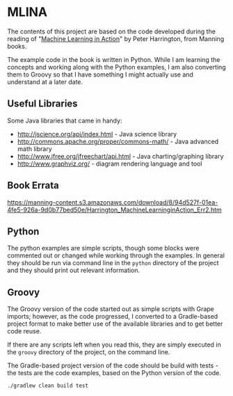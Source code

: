 # MLINA 

The contents of this project are based on the code developed during the reading of 
"[Machine Learning in Action](https://www.manning.com/books/machine-learning-in-action)" by Peter Harrington, from Manning books.

The example code in the book is written in Python. While I am learning the concepts and working along with the Python examples, I am also converting them to 
Groovy so that I have something I might actually use and understand at a later date.

## Useful Libraries

Some Java libraries that came in handy:

* http://jscience.org/api/index.html - Java science library
* http://commons.apache.org/proper/commons-math/ - Java advanced math library
* http://www.jfree.org/jfreechart/api.html - Java charting/graphing library
* http://www.graphviz.org/ - diagram rendering language and tool

## Book Errata

https://manning-content.s3.amazonaws.com/download/8/94d527f-01ea-4fe5-926a-9d0b77bed50e/Harrington_MachineLearninginAction_Err2.htm

## Python

The python examples are simple scripts, though some blocks were commented out or changed while working through the examples. In general they should be run via command line
in the `python` directory of the project and they should print out relevant information.

## Groovy

The Groovy version of the code started out as simple scripts with Grape imports; however, as the code progressed, I converted to a Gradle-based project format to make better use 
of the available libraries and to get better code reuse.
 
If there are any scripts left when you read this, they are simply executed in the `groovy` directory of the project, on the command line.

The Gradle-based project version of the code should be build with tests - the tests are the code examples, based on the Python version of the code.

    ./gradlew clean build test
    

